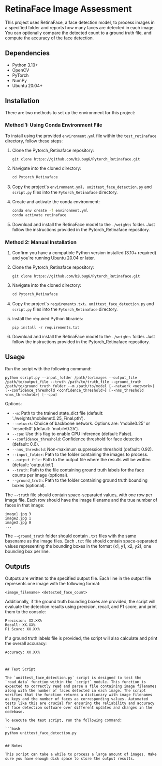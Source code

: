 # RetinaFace Image Assessment

This project uses RetinaFace, a face detection model, to process images in a specified folder and reports how many faces are detected in each image. You can optionally compare the detected count to a ground truth file, and compute the accuracy of the face detection.

## Dependencies

- Python 3.10+
- OpenCV
- PyTorch
- NumPy
- Ubuntu 20.04+

## Installation

There are two methods to set up the environment for this project:

### Method 1: Using Conda Environment File

To install using the provided `environment.yml` file within the `test_retinaface` directory, follow these steps:

1. Clone the Pytorch_Retinaface repository: 
   ```
   git clone https://github.com/biubug6/Pytorch_Retinaface.git
   ```
2. Navigate into the cloned directory:
   ```
   cd Pytorch_Retinaface
   ```
3. Copy the project's `environment.yml`、`unittest_face_detection.py` and `script.py` files into the `Pytorch_Retinaface` directory.
   
4. Create and activate the conda environment:
   ```bash
   conda env create -f environment.yml
   conda activate retinaface
   ```
5. Download and install the RetinaFace model to the `./weights` folder. Just follow the instructions provided in the Pytorch_Retinaface repository.

### Method 2: Manual Installation

1. Confirm you have a compatible Python version installed (3.10+ required) and you're running Ubuntu 20.04 or later.
2. Clone the Pytorch_Retinaface repository: 
   ```
   git clone https://github.com/biubug6/Pytorch_Retinaface.git
   ```
3. Navigate into the cloned directory: 
   ```
   cd Pytorch_Retinaface
   ```
4. Copy the project's `requirements.txt`、`unittest_face_detection.py` and `script.py` files into the `Pytorch_Retinaface` directory.

5. Install the required Python libraries: 
   ```
   pip install -r requirements.txt
   ```
6. Download and install the RetinaFace model to the `./weights` folder. Just follow the instructions provided in the Pytorch_Retinaface repository.


## Usage

Run the script with the following command:

```
python script.py --input_folder /path/to/images --output_file /path/to/output_file --truth /path/to/truth_file --ground_truth /path/to/ground_truth_folder --m /path/to/model [--network <network>] [--confidence_threshold <confidence_threshold>] [--nms_threshold <nms_threshold>] [--cpu]
```

Options:

- `--m`: Path to the trained state_dict file (default: './weights/mobilenet0.25_Final.pth').
- `--network`: Choice of backbone network. Options are: 'mobile0.25' or 'resnet50' (default: 'mobile0.25').
- `--cpu`: Use this flag to enable CPU inference (default: False).
- `--confidence_threshold`: Confidence threshold for face detection (default: 0.6).
- `--nms_threshold`: Non-maximum suppression threshold (default: 0.92).
- `--input_folder`: Path to the folder containing the images to process.
- `--output_file`: Path to the output file where the results will be written (default: 'output.txt').
- `--truth`: Path to the file containing ground truth labels for the face counts per image (optional).
- `--ground_truth`: Path to the folder containing ground truth bounding boxes (optional).

The `--truth` file should contain space-separated values, with one row per image file. Each row should have the image filename and the true number of faces in that image:

```
image1.jpg 3
image2.jpg 1
image3.jpg 0
...
```

The `--ground_truth` folder should contain `.txt` files with the same basename as the image files. Each `.txt` file should contain space-separated values representing the bounding boxes in the format (x1, y1, x2, y2), one bounding box per line.

## Outputs

Outputs are written to the specified output file. Each line in the output file represents one image with the following format:

```
<image_filename> <detected_face_count>
```

Additionally, if the ground truth bounding boxes are provided, the script will evaluate the detection results using precision, recall, and F1 score, and print them to the console:

```
Precision: XX.XX%
Recall: XX.XX%
F1 Score: XX.XX%
```

If a ground truth labels file is provided, the script will also calculate and print the overall accuracy:

```
Accuracy: XX.XX%
```
```


## Test Script

The `unittest_face_detection.py` script is designed to test the `read_data` function within the `script` module. This function is expected to correctly read and parse a file containing image filenames along with the number of faces detected in each image. The script verifies that the function returns a dictionary with image filenames as keys and the number of faces as corresponding values. Automated tests like this are crucial for ensuring the reliability and accuracy of face detection software over different updates and changes in the codebase.

To execute the test script, run the following command:

```bash
python unittest_face_detection.py


## Notes

This script can take a while to process a large amount of images. Make sure you have enough disk space to store the output results.


